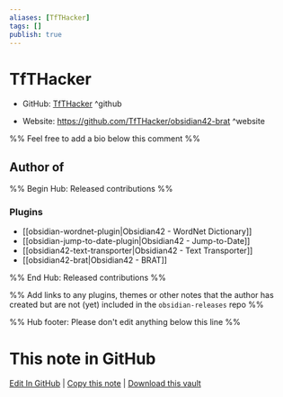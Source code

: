 ```yaml
---
aliases: [TfTHacker]
tags: []
publish: true
---
```


# TfTHacker

- GitHub: [TfTHacker](https://github.com/TfTHacker/) ^github
<!-- - Discord: `@` ^discord-->
- Website: <https://github.com/TfTHacker/obsidian42-brat> ^website
<!-- - [[Publish sites|Publish site]]: <https://> ^publish-->

%% Feel free to add a bio below this comment %%

## Author of

%% Begin Hub: Released contributions %%

### Plugins

- [[obsidian-wordnet-plugin|Obsidian42 - WordNet Dictionary]]
- [[obsidian-jump-to-date-plugin|Obsidian42 - Jump-to-Date]]
- [[obsidian42-text-transporter|Obsidian42 - Text Transporter]]
- [[obsidian42-brat|Obsidian42 - BRAT]]

%% End Hub: Released contributions %%

%% Add links to any plugins, themes or other notes that the author has created but are not (yet) included in the `obsidian-releases` repo %%

<!--
### Unlisted plugins
-->

<!--
### Others
-->

<!--
## Sponsor this author
-->

<!-- - [[GitHub sponsors]]: [Sponsor @TfTHacker on GitHub Sponsors](https://github.com/sponsors/TfTHacker) ^github-sponsor-->
<!-- - [[Buy me a coffee]]: <https://> ^buy-me-a-coffee-->
<!-- - [[PayPal]]: <https://> ^paypal-->
<!-- - [[Patreon]]: <https://> ^patreon-->

<!--
## Follow this author
-->

<!-- - [[YouTube Channels|On YouTube]]: <https://> ^youtube-->
<!-- - Twitter: <https://> ^twitter-->
<!-- - ... -->

%% Hub footer: Please don't edit anything below this line %%

# This note in GitHub

<span class="git-footer">[Edit In GitHub](https://github.dev/obsidian-community/obsidian-hub/blob/main/01%20-%20Community/People/TfTHacker.md "git-hub-edit-note") | [Copy this note](https://raw.githubusercontent.com/obsidian-community/obsidian-hub/main/01%20-%20Community/People/TfTHacker.md "git-hub-copy-note") | [Download this vault](https://github.com/obsidian-community/obsidian-hub/archive/refs/heads/main.zip "git-hub-download-vault") </span>
